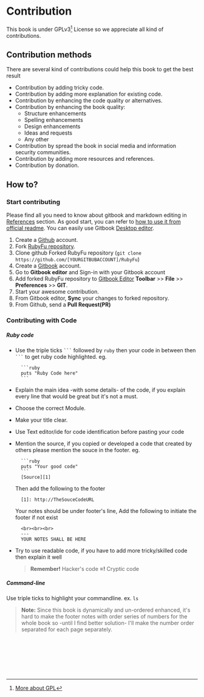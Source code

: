 # Contribution
This book is under GPLv3[^1] License so we appreciate all kind of contributions.

## Contribution methods
There are several kind of contributions could help this book to get the best result

* Contribution by adding tricky code.
* Contribution by adding more explanation for existing code.
* Contribution by enhancing the code quality or alternatives.
* Contribution by enhancing the book quality:
    * Structure enhancements
    * Spelling enhancements
    * Design enhancements
    * Ideas and requests
    * Any other
* Contribution by spread the book in social media and information security communities.
* Contribution by adding more resources and references.
* Contribution by donation.


## How to?

### Start contributing
Please find all you need to know about gitbook and markdown editing in [References][1] section. As good start, you can refer to [how to use it from official readme][2]. You can easily use Gitbook [Desktop editor][3].

1. Create a [Github][5] account.
2. Fork [RubyFu repository][4].
3. Clone github Forked RubyFu repository (`git clone https://github.com/[YOURGITBUBACCOUNT]/RubyFu`) 
4. Create a [Gitbook][6] account.
4. Go to **Gitbook editor** and Sign-in with your Gitbook account
3. Add forked RubyFu repository to [Gitbook Editor][3] **Toolbar** >> **File** >> **Preferences** >> **GIT**.
4. Start your awesome contribution.
5. From Gitbook editor, **Sync** your changes to forked repository.
6. From Github, send a **Pull Request(PR)**


### Contributing with Code

##### Ruby code
* Use the triple ticks ` ``` `  followed by `ruby` then your code in between then ` ``` ` to get ruby code highlighted. eg.

        ```ruby
        puts "Ruby Code here"
        ```
* Explain the main idea -with some details- of the code, if you explain every line that would be great but it's not a must.
* Choose the correct Module.
* Make your title clear.
* Use Text editor/ide for code identification before pasting your code
* Mention the source, if you copied or developed a code that created by others please mention the souce in the footer. eg.

        ```ruby
        puts "Your good code"
        ```
        [Source][1]
    Then add the following to the footer

        [1]: http://TheSouceCodeURL

    Your notes should be under footer's line, Add the following to initiate the footer if not exist

        <br><br><br>
        ---
        YOUR NOTES SHALL BE HERE

* Try to use readable code, if you have to add more tricky/skilled code then explain it well
    > **Remember!** Hacker's code **=!** Cryptic code


##### Command-line
Use triple ticks to highlight your commandline. ex. 
    ```
    ls
    ``` 

> **Note:** Since this book is dynamically and un-ordered enhanced, it's hard to make the footer notes with order series of numbers for the whole book so -until I find better solution- I'll make the number order separated for each page separately. 


<br><br><br>
---
[^1]: [More about GPL](http://www.gnu.org/copyleft/gpl.html)

[1]: references/README.md
[2]: https://github.com/GitbookIO/gitbook
[3]: https://www.gitbook.com/editor
[4]: https://github.com/KINGSABRI/RubyFu
[5]: https://github.com
[6]: http://gitbook.com





